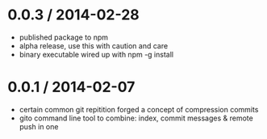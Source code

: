 
0.0.3 / 2014-02-28
==================

 * published package to npm
 * alpha release, use this with caution and care
 * binary executable wired up with npm -g install

0.0.1 / 2014-02-07
==================

  * certain common git repitition forged a concept of compression commits
  * gito command line tool to combine: index, commit messages & remote push in one
